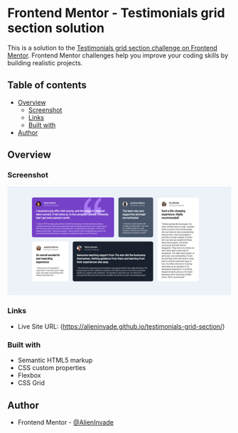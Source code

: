 # Frontend Mentor - Testimonials grid section solution

This is a solution to the [Testimonials grid section challenge on Frontend Mentor](https://www.frontendmentor.io/challenges/testimonials-grid-section-Nnw6J7Un7). Frontend Mentor challenges help you improve your coding skills by building realistic projects. 


## Table of contents

- [Overview](#overview)
  - [Screenshot](#screenshot)
  - [Links](#links)
  - [Built with](#built-with)
- [Author](#author)


## Overview

### Screenshot

![](./Screenshot%202024-06-25%20021230.png)


### Links

- Live Site URL: (https://alieninvade.github.io/testimonials-grid-section/)

### Built with

- Semantic HTML5 markup
- CSS custom properties
- Flexbox
- CSS Grid

## Author

- Frontend Mentor - [@AlienInvade](https://www.frontendmentor.io/profile/AlienInvade)




